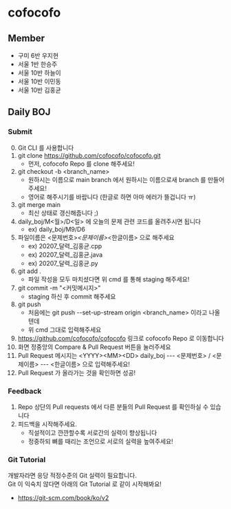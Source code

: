 # cofocofo

## Member 

* 구미 6반 우지현
* 서울 1반 한승주
* 서울 10반 하늘이
* 서울 10반 이민동
* 서울 10반 김홍균

## Daily BOJ

### Submit

0. Git CLI 를 사용합니다
1. git clone https://github.com/cofocofo/cofocofo.git
   * 먼저, cofocofo Repo 를 clone 해주세요!
2. git checkout -b <branch_name>
   * 원하시는 이름으로 main branch 에서 원하시는 이름으로새 branch 를 만들어주세요!
   * 영어로 해주시기를 바랍니다 (한글로 하면 아마 에러가 뜰겁니다 ㅠ)
3. git merge main
   * 최신 상태로 갱신해줍니다 ;)
4. daily_boj/M<월>/D<일> 에 오늘의 문제 관련 코드를 올려주시면 됩니다
   * ex) daily_boj/M9/D6
5. 파일이름은 <문제번호>_<문제이름>_<한글이름> 으로 해주세요
   * ex) 20207_달력_김홍균.cpp
   * ex) 20207_달력_김홍균.java
   * ex) 20207_달력_김홍균.py
6. git add .
   * 파일 작성을 모두 마치셨다면 위 cmd 를 통해 staging 해주세요!
7. git commit -m "<커밋메시지>"
    * staging 하신 후 commit 해주세요
8. git push
    * 처음에는 git push --set-up-stream origin <branch_name> 이라고 나올텐데
    * 위 cmd 그대로 입력해주세요
9. https://github.com/cofocofo/cofocofo 링크로 cofocofo Repo 로 이동합니다
10. 화면 정중앙의 Compare & Pull Request 버튼을 눌러주세요
11. Pull Request 메시지는 \<YYYY\>\<MM\>\<DD\> daily_boj --- <문제번호> / <문제이름> --- <한글이름> 으로 입력해주세요!
12. Pull Request 가 올라가는 것을 확인하면 성공!

### Feedback

1. Repo 상단의 Pull requests 에서 다른 분들의 Pull Request 를 확인하실 수 있습니다
2. 피드백을 시작해주세요.
   * 직설적이고 깐깐할수록 서로간의 실력이 향상됩니다
   * 정중하되 뼈를 때리는 조언으로 서로의 실력을 높여주세요!

### Git Tutorial

개발자라면 응당 적정수준의 Git 실력이 필요합니다.  
Git 이 익숙치 않다면 아래의 Git Tutorial 로 같이 시작해봐요! 
* https://git-scm.com/book/ko/v2
